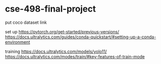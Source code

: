 # cse-498-final-project

put coco dataset link

set up
https://pytorch.org/get-started/previous-versions/
https://docs.ultralytics.com/guides/conda-quickstart/#setting-up-a-conda-environment

training
https://docs.ultralytics.com/models/yolo11/
https://docs.ultralytics.com/modes/train/#key-features-of-train-mode

